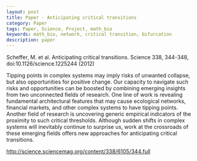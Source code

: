 ```yaml
---
layout: post
title: Paper - Anticipating critical transitions
category: Paper
tags: Paper, Science, Project, math_bio
keywords: math_bio, network, critical transition, bifurcation
description: paper
---
```


Scheffer, M. et al. Anticipating critical transitions. Science 338, 344-348, doi:10.1126/science.1225244 (2012)

Tipping points in complex systems may imply risks of unwanted collapse, but also opportunities for positive change. Our capacity to navigate such risks and opportunities can be boosted by combining emerging insights from two unconnected fields of research. One line of work is revealing fundamental architectural features that may cause ecological networks, financial markets, and other complex systems to have tipping points. Another field of research is uncovering generic empirical indicators of the proximity to such critical thresholds. Although sudden shifts in complex systems will inevitably continue to surprise us, work at the crossroads of these emerging fields offers new approaches for anticipating critical transitions.

<http://science.sciencemag.org/content/338/6105/344.full>